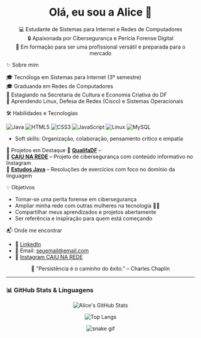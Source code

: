 <h1 align="center">Olá, eu sou a Alice 👋</h1>

<p align="center">
  💻 Estudante de Sistemas para Internet e Redes de Computadores  
  <br>
  🔒 Apaixonada por Cibersegurança e Perícia Forense Digital  
  <br>
  🚀 Em formação para ser uma profissional versátil e preparada para o mercado  
</p>

 ✨ Sobre mim

🎓 Tecnóloga em Sistemas para Internet (3º semestre)  
🎓 Graduanda em Redes de Computadores  
📍 Estagiando na Secretaria de Cultura e Economia Criativa do DF  
🌱 Aprendendo Linux, Defesa de Redes (Cisco) e Sistemas Operacionais  

🛠️ Habilidades e Tecnologias

![Java](https://img.shields.io/badge/Java-ED8B00?style=for-the-badge&logo=java&logoColor=white)
![HTML5](https://img.shields.io/badge/HTML5-E34F26?style=for-the-badge&logo=html5&logoColor=white)
![CSS3](https://img.shields.io/badge/CSS3-1572B6?style=for-the-badge&logo=css3&logoColor=white)
![JavaScript](https://img.shields.io/badge/JavaScript-F7DF1E?style=for-the-badge&logo=javascript&logoColor=black)
![Linux](https://img.shields.io/badge/Linux-FCC624?style=for-the-badge&logo=linux&logoColor=black)
![MySQL](https://img.shields.io/badge/MySQL-005C84?style=for-the-badge&logo=mysql&logoColor=white)

- Soft skills: Organização, colaboração, pensamento crítico e empatia

📌 Projetos em Destaque
🔸 [**QualifaDF**](https://github.com/seu-usuario/qualifadf) –    
🔸 [**CAIU NA REDE**](https://github.com/seu-usuario/caiu-na-rede) – Projeto de cibersegurança com conteúdo informativo no Instagram  
🔸 [**Estudos Java**](https://github.com/seu-usuario/estudos-java) – Resoluções de exercícios com foco no domínio da linguagem  

💡 Objetivos

- Tornar-se uma perita forense em cibersegurança  
- Ampliar minha rede com outras mulheres na tecnologia 👩‍💻  
- Compartilhar meus aprendizados e projetos abertamente  
- Ser referência e inspiração para quem está começando

 📬 Onde me encontrar

- 💼 [LinkedIn](https://linkedin.com/in/seu-perfil)  
- 📧 Email: seuemail@email.com  
- 📸 [Instagram CAIU NA REDE](https://instagram.com/seu_projeto)

<p align="center">
  🌙 "Persistência é o caminho do êxito." – Charles Chaplin
</p>

---

### 📊 GitHub Stats & Linguagens

<div align="center">

![Alice's GitHub Stats](https://github-readme-stats.vercel.app/api?username=SEU-USUARIO&show_icons=true&theme=radical&hide=prs)
  
![Top Langs](https://github-readme-stats.vercel.app/api/top-langs/?username=SEU-USUARIO&layout=compact&theme=radical)

![snake gif](https://github.com/SEU-USUARIO/SEU-USUARIO/blob/output/github-contribution-grid-snake.svg)

</div>

